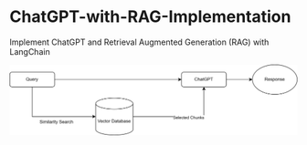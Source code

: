 # ChatGPT-with-RAG-Implementation
Implement ChatGPT and Retrieval Augmented Generation (RAG) with LangChain


![alt text](https://github.com/fasial634/ChatGPT-with-RAG-Implementation/blob/main/RAG.png?raw=true)


